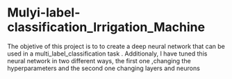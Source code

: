 # Mulyi-label-classification_Irrigation_Machine
The objetive of this project is to to create a deep neural network that can be used in a multi_label_classification task . Additionaly, I have tuned this neural network in two different ways, the first one ,changing the hyperparameters and the second one changing layers and neurons
